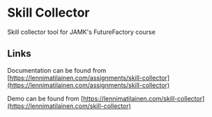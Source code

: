 # Skill Collector
Skill collector tool for JAMK's FutureFactory course

## Links
Documentation can be found from
[https://lennimatilainen.com/assignments/skill-collector](https://lennimatilainen.com/assignments/skill-collector)

Demo can be found from
[https://lennimatilainen.com/skill-collector](https://lennimatilainen.com/skill-collector)
